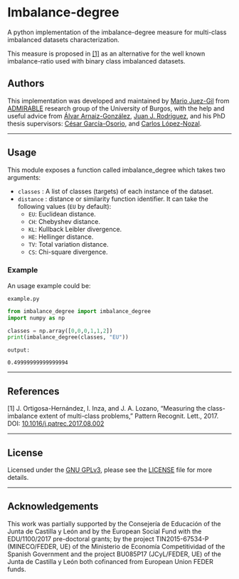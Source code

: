 # Imbalance-degree

A python implementation of the imbalance-degree measure for multi-class 
imbalanced datasets characterization.

This measure is proposed in [[1]](#ref_1) as an alternative for the well known
imbalance-ratio used with binary class imbalanced datasets.

## Authors

This implementation was developed and maintained by [Mario Juez-Gil](mailto:mariojg@ubu.es) from 
[ADMIRABLE](https://www.admirable-ubu.es) research group of the University of 
Burgos, with the help and useful advice from 
[Álvar Arnaiz-González](https://scholar.google.es/citations?user=_9C0tpMAAAAJ&hl=es),
[Juan J. Rodriguez](https://scholar.google.es/citations?user=p4m8t6oAAAAJ&hl=es), 
and his PhD thesis supervisors: 
[César García-Osorio](https://scholar.google.es/citations?user=X08I-_4AAAAJ&hl=es), 
and [Carlos López-Nozal](https://scholar.google.es/citations?user=JAS4N-oAAAAJ&hl=es).

---

## Usage

This module exposes a function called imbalance_degree which takes two 
arguments:

- `classes` : A list of classes (targets) of each instance of the dataset.
- `distance` : distance or similarity function identifier. It can take the 
    following values (`EU` by default):
    - `EU`: Euclidean distance.
    - `CH`: Chebyshev distance.
    - `KL`: Kullback Leibler divergence.
    - `HE`: Hellinger distance.
    - `TV`: Total variation distance.
    - `CS`: Chi-square divergence.

### Example

An usage example could be:

`example.py`

```python
from imbalance_degree import imbalance_degree
import numpy as np

classes = np.array([0,0,0,1,1,2])
print(imbalance_degree(classes, "EU"))
```

`output:`

```
0.49999999999999994
```

---

## References

<a name="ref_1"></a>[1] J. Ortigosa-Hernández, I. Inza, and J. A. Lozano, 
            “Measuring the class-imbalance extent of multi-class problems,” 
            Pattern Recognit. Lett., 2017. DOI: 
            [10.1016/j.patrec.2017.08.002](https://doi.org/10.1016/j.patrec.2017.08.002)

---

## License

Licensed under the [GNU GPLv3](https://opensource.org/licenses/GPL-3.0), 
please see the [LICENSE](LICENSE) file for more details.

---

## Acknowledgements

This work was partially supported by the Consejería de Educación of the 
Junta de Castilla y León and by the European Social Fund with the 
EDU/1100/2017 pre-doctoral grants; by the project TIN2015-67534-P 
(MINECO/FEDER, UE) of the Ministerio de Economía Competitividad of the 
Spanish Government and the project BU085P17 (JCyL/FEDER, UE) of the Junta de 
Castilla y León both cofinanced from European Union FEDER funds.
